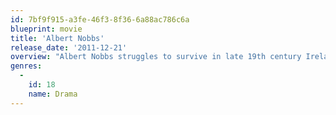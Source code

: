 ```yaml
---
id: 7bf9f915-a3fe-46f3-8f36-6a88ac786c6a
blueprint: movie
title: 'Albert Nobbs'
release_date: '2011-12-21'
overview: "Albert Nobbs struggles to survive in late 19th century Ireland, where women aren't encouraged to be independent. Posing as a man, so she can work as a butler in Dublin's most posh hotel, Albert meets a handsome painter and looks to escape the lie she has been living."
genres:
  -
    id: 18
    name: Drama
---
```

